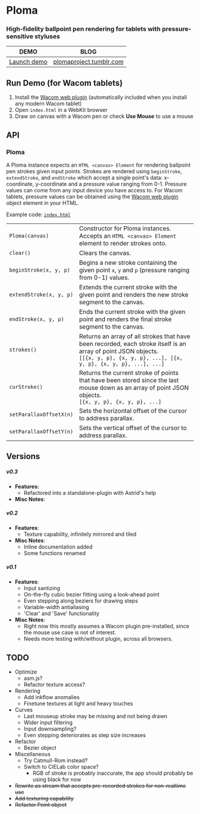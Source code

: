 # Ploma
### High-fidelity ballpoint pen rendering for tablets with pressure-sensitive styluses  


DEMO                                    | BLOG
--------------------------------------- | ---------------------------------------------------------
[Launch demo](http://evhan55.github.io) | [plomaproject.tumblr.com](http://plomaproject.tumblr.com)

## Run Demo (for Wacom tablets)

1. Install the [Wacom web plugin](http://us.wacom.com/en/developerrelations/web/) (automatically included when you install any modern Wacom tablet)
2. Open `index.html` in a WebKit browser
3. Draw on canvas with a Wacom pen or check **Use Mouse** to use a mouse

## API

  

### Ploma

A Ploma instance expects an `HTML <canvas> Element` for rendering ballpoint pen strokes given input points.  Strokes are rendered using `beginStroke`, `extendStroke`, and `endStroke` which accept a single point's data: x-coordinate, y-coordinate and a pressure value ranging from 0-1.  Pressure values can come from any input device you have access to. For Wacom tablets, pressure values can be obtained using the [Wacom web plugin](http://us.wacom.com/en/developerrelations/web/) object element in your HTML.  
  
Example code: [<code>index.html</code>](https://github.com/evhan55/ploma/blob/master/index.html)  
  
<table>
<tr>
  <td width="30%"><code>Ploma(canvas)</code></td>
  <td width="70%">Constructor for Ploma instances.  Accepts an <code>HTML &lt;canvas&gt; Element</code> element to render strokes onto.</td>
</tr>
<tr>
  <td><code>clear()</code></td>
  <td>Clears the canvas.</td>
</tr>
<tr>
  <td><code>beginStroke(x, y, p)</code></td>
  <td>Begins a new stroke containing the given point <code>x</code>, <code>y</code> and <code>p</code> (pressure ranging from 0-1) values.</td>
</tr>
<tr>
  <td><code>extendStroke(x, y, p)</code></td>
  <td>Extends the current stroke with the given point and renders the new stroke segment to the canvas.</td>
</tr>
<tr>
  <td><code>endStroke(x, y, p)</code></td>
  <td>Ends the current stroke with the given point and renders the final stroke segment to the canvas.</td>
</tr>
<tr>
  <td><code>strokes()</code></td>
  <td>Returns an array of all strokes that have been recorded, each stroke itself is an array of point JSON objects.<br> <code>[[{x, y, p}, {x, y, p}, ...], [{x, y, p}, {x, y, p}, ...], ...]</td>
</tr>
<tr>
  <td><code>curStroke()</code></td>
  <td>Returns the current stroke of points that have been stored since the last mouse down as an array of point JSON objects.<br><code>[{x, y, p}, {x, y, p}, ...]</code></td>
</tr>
<tr>
  <td><code>setParallaxOffsetX(n)</code></td>
  <td>Sets the horizontal offset of the cursor to address parallax.</td>
</tr>
<tr>
  <td><code>setParallaxOffsetY(n)</code></td>
  <td>Sets the vertical offset of the cursor to address parallax.</td>
</tr>
</table>

## Versions

##### v0.3

* **Features:**
    * Refactored into a standalone-plugin with Astrid's help
* **Misc Notes**:

##### v0.2

* **Features**:
    * Texture capability, infinitely mirrored and tiled
* **Misc Notes**:
    * Inline documentation added
    * Some functions renamed

##### v0.1

* **Features**:
    * Input santizing
    * On-the-fly cubic bezier fitting using a look-ahead point
    * Even stepping along beziers for drawing steps
    * Variable-width antialiasing
    * 'Clear' and 'Save' functionality
* **Misc Notes**:
    * Right now this mostly assumes a Wacom plugin pre-installed, since the mouse use case is not of interest.
    * Needs more testing with/without plugin, across all browsers.

## TODO

* Optimize
    * asm.js?
    * Refactor texture access?
* Rendering
    * Add inkflow anomalies
    * Finetune textures at light and heavy touches
* Curves
    * Last mouseup stroke may be missing and not being drawn
    * Wider input filtering
    * Input downsampling?
    * Even stepping deteriorates as step size increases
* Refactor
    * Bezier object
* Miscellaneous
    * Try Catmull-Rom instead?
    * Switch to CIELab color space?
        * RGB of stroke is probably inaccurate, the app should probably be using black for now
* ~~Rewrite as stream that accepts pre-recorded strokes for non-realtime use~~
* ~~Add texturing capability~~
* ~~Refactor Point object~~
